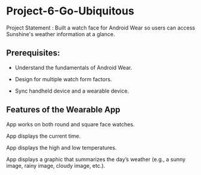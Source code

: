 # Project-6-Go-Ubiquitous

Project Statement : Built a watch face for Android Wear so users can access Sunshine's weather information at a glance.

## Prerequisites:
* Understand the fundamentals of Android Wear.

* Design for multiple watch form factors.

* Sync handheld device and a wearable device.

## Features of the Wearable App

App works on both round and square face watches.

App displays the current time.

App displays the high and low temperatures.

App displays a graphic that summarizes the day’s weather (e.g., a sunny image, rainy image, cloudy image, etc.). 



